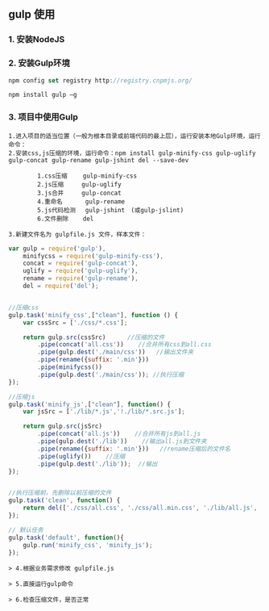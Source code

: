 ## gulp 使用

### 1. 安装NodeJS

### 2. 安装Gulp环境
``` javascript
npm config set registry http://registry.cnpmjs.org/

npm install gulp –g
```
### 3. 项目中使用Gulp

	1.进入项目的适当位置（一般为根本目录或前端代码的最上层），运行安装本地Gulp环境，运行命令：
	2.安装css,js压缩的环境，运行命令：npm install gulp-minify-css gulp-uglify gulp-concat gulp-rename gulp-jshint del --save-dev
```
		1.css压缩 　　gulp-minify-css
		2.js压缩　　　gulp-uglify
		3.js合并　　　gulp-concat　
		4.重命名　　   gulp-rename
		5.js代码检测　 gulp-jshint　(或gulp-jslint)
		6.文件删除    del
```
	3.新建文件名为 gulpfile.js 文件，样本文件：
``` js
var gulp = require('gulp'),
    minifycss = require('gulp-minify-css'),
    concat = require('gulp-concat'),
    uglify = require('gulp-uglify'),
    rename = require('gulp-rename'),
    del = require('del');


//压缩css
gulp.task('minify_css',["clean"], function () {
    var cssSrc = ['./css/*.css'];

    return gulp.src(cssSrc)      //压缩的文件
        .pipe(concat('all.css'))    //合并所有css到all.css
        .pipe(gulp.dest('./main/css'))   //输出文件夹
        .pipe(rename({suffix: '.min'}))
        .pipe(minifycss())
        .pipe(gulp.dest('./main/css')); //执行压缩
});

//压缩js
gulp.task('minify_js',["clean"], function() {
    var jsSrc = ['./lib/*.js','!./lib/*.src.js'];

    return gulp.src(jsSrc)
        .pipe(concat('all.js'))    //合并所有js到all.js
        .pipe(gulp.dest('./lib'))    //输出all.js到文件夹
        .pipe(rename({suffix: '.min'}))   //rename压缩后的文件名
        .pipe(uglify())    //压缩
        .pipe(gulp.dest('./lib'));  //输出
});


//执行压缩前，先删除以前压缩的文件
gulp.task('clean', function() {
    return del(['./css/all.css', './css/all.min.css', './lib/all.js', './lib/all.min.js'])
});

// 默认任务
gulp.task('default', function(){
    gulp.run('minify_css', 'minify_js');
});

 ```

	> 4.根据业务需求修改 gulpfile.js

	> 5.直接运行gulp命令

	> 6.检查压缩文件，是否正常
```
